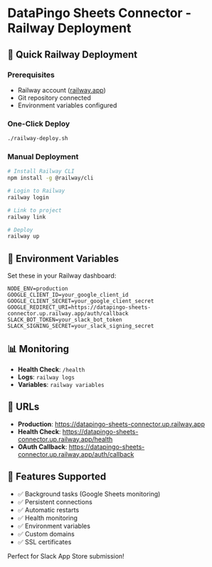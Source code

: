 # DataPingo Sheets Connector - Railway Deployment

## 🚂 Quick Railway Deployment

### Prerequisites
- Railway account ([railway.app](https://railway.app))
- Git repository connected
- Environment variables configured

### One-Click Deploy
```bash
./railway-deploy.sh
```

### Manual Deployment
```bash
# Install Railway CLI
npm install -g @railway/cli

# Login to Railway
railway login

# Link to project
railway link

# Deploy
railway up
```

## 🔧 Environment Variables

Set these in your Railway dashboard:

```env
NODE_ENV=production
GOOGLE_CLIENT_ID=your_google_client_id
GOOGLE_CLIENT_SECRET=your_google_client_secret
GOOGLE_REDIRECT_URI=https://datapingo-sheets-connector.up.railway.app/auth/callback
SLACK_BOT_TOKEN=your_slack_bot_token
SLACK_SIGNING_SECRET=your_slack_signing_secret
```

## 📊 Monitoring

- **Health Check**: `/health`
- **Logs**: `railway logs`
- **Variables**: `railway variables`

## 🔗 URLs

- **Production**: https://datapingo-sheets-connector.up.railway.app
- **Health Check**: https://datapingo-sheets-connector.up.railway.app/health
- **OAuth Callback**: https://datapingo-sheets-connector.up.railway.app/auth/callback

## 🚀 Features Supported

- ✅ Background tasks (Google Sheets monitoring)
- ✅ Persistent connections
- ✅ Automatic restarts
- ✅ Health monitoring
- ✅ Environment variables
- ✅ Custom domains
- ✅ SSL certificates

Perfect for Slack App Store submission!
